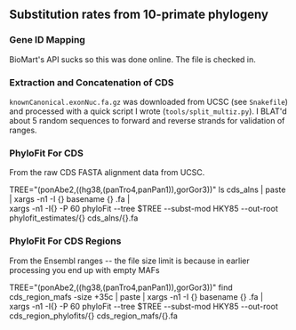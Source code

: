 ## Substitution rates from 10-primate phylogeny

### Gene ID Mapping

BioMart's API sucks so this was done online. The file is checked in.

### Extraction and Concatenation of CDS

`knownCanonical.exonNuc.fa.gz` was downloaded from UCSC (see `Snakefile`) and
processed with a quick script I wrote (`tools/split_multiz.py`). I BLAT'd about
5 random sequences to forward and reverse strands for validation of ranges.

### PhyloFit For CDS

From the raw CDS FASTA alignment data from UCSC.

   TREE="(ponAbe2,((hg38,(panTro4,panPan1)),gorGor3))"
    ls cds_alns | paste  | xargs -n1 -I {} basename {} .fa | \
      xargs -n1 -I{} -P 60 phyloFit --tree $TREE --subst-mod HKY85 --out-root phylofit_estimates/{} cds_alns/{}.fa

### PhyloFit For CDS Regions

From the Ensembl ranges  -- the file size limit is because in earlier processing you end up with empty MAFs

   TREE="(ponAbe2,((hg38,(panTro4,panPan1)),gorGor3))"
    find cds_region_mafs -size +35c | paste  | xargs -n1 -I {} basename {} .fa | \
      xargs -n1 -I{} -P 60 phyloFit --tree $TREE --subst-mod HKY85 --out-root cds_region_phylofits/{} cds_region_mafs/{}.fa


